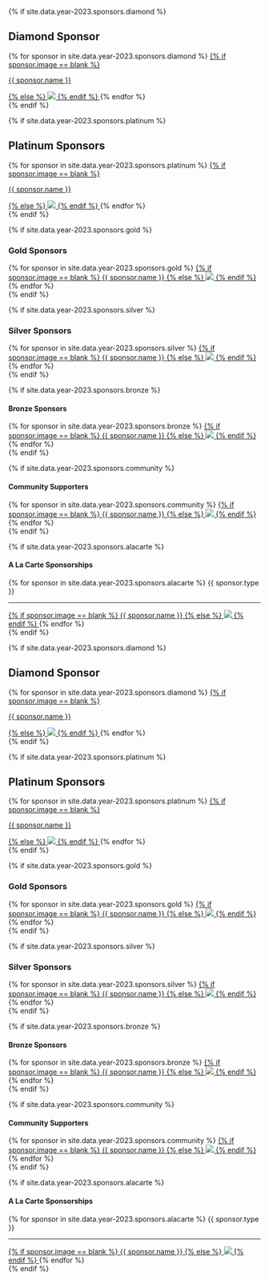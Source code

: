 {% if site.data.year-2023.sponsors.diamond %}
## Diamond Sponsor 
<div class="sponsor-tier">
  {% for sponsor in site.data.year-2023.sponsors.diamond %}
	<span class="sponsor diamond-sponsor">
	  <a href="{{ sponsor.url }}" title="{{ sponsor.name }}" target="_blank">
		{% if sponsor.image == blank %}
		  <p>{{ sponsor.name }}</p>
		{% else %} 
		  <img src="./../assets/img/Sponsors/{{ sponsor.image }}"> 
		{% endif %}
	  </a>
	</span>
{% endfor %}
</div>
{% endif %}

{% if site.data.year-2023.sponsors.platinum %}
## Platinum Sponsors
<div class="sponsor-tier">
  {% for sponsor in site.data.year-2023.sponsors.platinum %}
	<span class="sponsor platinum-sponsor">
	  <a href="{{ sponsor.url }}" title="{{ sponsor.name }}" target="_blank">
		{% if sponsor.image == blank %}
		  <p>{{ sponsor.name }}</p>
		{% else %} 
		  <img src="./../assets/img/Sponsors/{{ sponsor.image }}"> 
		{% endif %}
	  </a>
	</span>
{% endfor %}
</div>
{% endif %}

{% if site.data.year-2023.sponsors.gold %}
### Gold Sponsors 
<div class="sponsor-tier">
  {% for sponsor in site.data.year-2023.sponsors.gold %}
	  <span class="sponsor gold-sponsor">
		<a href="{{ sponsor.url }}" title="{{ sponsor.name }}" target="_blank">
		  {% if sponsor.image == blank %}
			<span>{{ sponsor.name }}</span>
		  {% else %} 
			<img src="./../assets/img/Sponsors/{{ sponsor.image }}">
		  {% endif %}
		</a>
	  </span>
  {% endfor %}
</div>
{% endif %}

{% if site.data.year-2023.sponsors.silver %}
### Silver Sponsors
<div class="sponsor-tier">
  {% for sponsor in site.data.year-2023.sponsors.silver %}
	<span class="sponsor silver-sponsor">
	  <a href="{{ sponsor.url }}" title="{{ sponsor.name }}" target="_blank">
		{% if sponsor.image == blank %}
		  <span>{{ sponsor.name }}</span>
		{% else %} 
		  <img src="./../assets/img/Sponsors/{{ sponsor.image }}"> 
		{% endif %}
	  </a>
	</span>
{% endfor %}
</div>
{% endif %}

{% if site.data.year-2023.sponsors.bronze %}
#### Bronze Sponsors
<div class="sponsor-tier">
  {% for sponsor in site.data.year-2023.sponsors.bronze %}
	<span class="sponsor bronze-sponsor">
	  <a href="{{ sponsor.url }}" title="{{ sponsor.name }}" target="_blank">
		{% if sponsor.image == blank %}
		  <span>{{ sponsor.name }}</span>
		{% else %} 
		  <img src="./../assets/img/Sponsors/{{ sponsor.image }}"> 
		{% endif %}
	  </a>
	</span>
{% endfor %}
</div>
{% endif %}

{% if site.data.year-2023.sponsors.community %}
#### Community Supporters
<div class="sponsor-tier">
  {% for sponsor in site.data.year-2023.sponsors.community %}
	<span class="sponsor community-sponsor">
	  <a href="{{ sponsor.url }}" title="{{ sponsor.name }}" target="_blank">
		{% if sponsor.image == blank %}
		  <span>{{ sponsor.name }}</span>
		{% else %} 
		  <img src="./../assets/img/Sponsors/{{ sponsor.image }}"> 
		{% endif %}
	  </a>
	</span>
{% endfor %}
</div>
{% endif %}

{% if site.data.year-2023.sponsors.alacarte %}
#### A La Carte Sponsorships
<div class="sponsor-tier">
  {% for sponsor in site.data.year-2023.sponsors.alacarte %}
	<span class="sponsor alacarte-sponsor">
	  <span>{{ sponsor.type }}</span>  <hr />
	  <a href="{{ sponsor.url }}" title="{{ sponsor.name }}" target="_blank">
		{% if sponsor.image == blank %}
		  <span>{{ sponsor.name }}</span>
		{% else %} 
		  <img src="./../assets/img/Sponsors/{{ sponsor.image }}"> 
		{% endif %}
	  </a>
	</span>
{% endfor %}
</div>
{% endif %}

{% if site.data.year-2023.sponsors.diamond %}
## Diamond Sponsor 
<div class="sponsor-tier">
  {% for sponsor in site.data.year-2023.sponsors.diamond %}
	<span class="sponsor diamond-sponsor">
	  <a href="{{ sponsor.url }}" title="{{ sponsor.name }}" target="_blank">
		{% if sponsor.image == blank %}
		  <p>{{ sponsor.name }}</p>
		{% else %} 
		  <img src="./../assets/img/Sponsors/{{ sponsor.image }}"> 
		{% endif %}
	  </a>
	</span>
{% endfor %}
</div>
{% endif %}

{% if site.data.year-2023.sponsors.platinum %}
## Platinum Sponsors
<div class="sponsor-tier">
  {% for sponsor in site.data.year-2023.sponsors.platinum %}
	<span class="sponsor platinum-sponsor">
	  <a href="{{ sponsor.url }}" title="{{ sponsor.name }}" target="_blank">
		{% if sponsor.image == blank %}
		  <p>{{ sponsor.name }}</p>
		{% else %} 
		  <img src="./../assets/img/Sponsors/{{ sponsor.image }}"> 
		{% endif %}
	  </a>
	</span>
{% endfor %}
</div>
{% endif %}

{% if site.data.year-2023.sponsors.gold %}
### Gold Sponsors 
<div class="sponsor-tier">
  {% for sponsor in site.data.year-2023.sponsors.gold %}
	  <span class="sponsor gold-sponsor">
		<a href="{{ sponsor.url }}" title="{{ sponsor.name }}" target="_blank">
		  {% if sponsor.image == blank %}
			<span>{{ sponsor.name }}</span>
		  {% else %} 
			<img src="./../assets/img/Sponsors/{{ sponsor.image }}">
		  {% endif %}
		</a>
	  </span>
  {% endfor %}
</div>
{% endif %}

{% if site.data.year-2023.sponsors.silver %}
### Silver Sponsors
<div class="sponsor-tier">
  {% for sponsor in site.data.year-2023.sponsors.silver %}
	<span class="sponsor silver-sponsor">
	  <a href="{{ sponsor.url }}" title="{{ sponsor.name }}" target="_blank">
		{% if sponsor.image == blank %}
		  <span>{{ sponsor.name }}</span>
		{% else %} 
		  <img src="./../assets/img/Sponsors/{{ sponsor.image }}"> 
		{% endif %}
	  </a>
	</span>
{% endfor %}
</div>
{% endif %}

{% if site.data.year-2023.sponsors.bronze %}
#### Bronze Sponsors
<div class="sponsor-tier">
  {% for sponsor in site.data.year-2023.sponsors.bronze %}
	<span class="sponsor bronze-sponsor">
	  <a href="{{ sponsor.url }}" title="{{ sponsor.name }}" target="_blank">
		{% if sponsor.image == blank %}
		  <span>{{ sponsor.name }}</span>
		{% else %} 
		  <img src="./../assets/img/Sponsors/{{ sponsor.image }}"> 
		{% endif %}
	  </a>
	</span>
{% endfor %}
</div>
{% endif %}

{% if site.data.year-2023.sponsors.community %}
#### Community Supporters
<div class="sponsor-tier">
  {% for sponsor in site.data.year-2023.sponsors.community %}
	<span class="sponsor community-sponsor">
	  <a href="{{ sponsor.url }}" title="{{ sponsor.name }}" target="_blank">
		{% if sponsor.image == blank %}
		  <span>{{ sponsor.name }}</span>
		{% else %} 
		  <img src="./../assets/img/Sponsors/{{ sponsor.image }}"> 
		{% endif %}
	  </a>
	</span>
{% endfor %}
</div>
{% endif %}

{% if site.data.year-2023.sponsors.alacarte %}
#### A La Carte Sponsorships
<div class="sponsor-tier">
  {% for sponsor in site.data.year-2023.sponsors.alacarte %}
	<span class="sponsor alacarte-sponsor">
	  <span>{{ sponsor.type }}</span>  <hr />
	  <a href="{{ sponsor.url }}" title="{{ sponsor.name }}" target="_blank">
		{% if sponsor.image == blank %}
		  <span>{{ sponsor.name }}</span>
		{% else %} 
		  <img src="./../assets/img/Sponsors/{{ sponsor.image }}"> 
		{% endif %}
	  </a>
	</span>
{% endfor %}
</div>
{% endif %}

